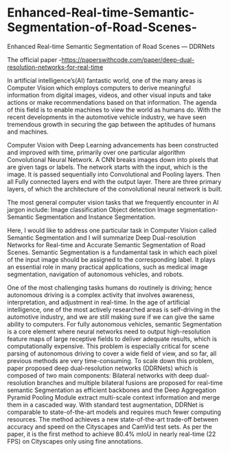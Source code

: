 # Enhanced-Real-time-Semantic-Segmentation-of-Road-Scenes-
Enhanced Real-time Semantic Segmentation of Road Scenes — DDRNets

The official paper -https://paperswithcode.com/paper/deep-dual-resolution-networks-for-real-time


In artificial intelligence’s(AI) fantastic world, one of the many areas is Computer Vision which employs computers to derive meaningful information from digital images, videos, and other visual inputs and take actions or make recommendations based on that information. The agenda of this field is to enable machines to view the world as humans do. With the recent developments in the automotive vehicle industry, we have seen tremendous growth in securing the gap between the aptitudes of humans and machines. 

Computer Vision with Deep Learning advancements has been constructed and improved with time, primarily over one particular algorithm Convolutional Neural Network. A CNN breaks images down into pixels that are given tags or labels. The network starts with the input, which is the image. It is passed sequentially into Convolutional and Pooling layers. Then all Fully connected layers end with the output layer. There are three primary layers, of which the architecture of the convolutional neural network is built. 

The most general computer vision tasks that we frequently encounter in AI jargon include:
Image classification 
Object detection
Image segmentation- Semantic Segmentation and Instance Segmentation.

Here, I would like to address one particular task in Computer Vision called Semantic Segmentation and I will summarize Deep Dual-resolution Networks for Real-time and Accurate Semantic Segmentation of Road Scenes. 
Semantic Segmentation is a fundamental task in which each pixel of the input image should be assigned to the corresponding label. It plays an essential role in many practical applications, such as medical image segmentation, navigation of autonomous vehicles, and robots. 

One of the most challenging tasks humans do routinely is driving; hence autonomous driving is a complex activity that involves awareness, interpretation, and adjustment in real-time. In the age of artificial intelligence, one of the most actively researched areas is self-driving in the automotive industry, and we are still making sure if we can give the same ability to computers.
For fully autonomous vehicles, semantic Segmentation is a core element where neural networks need to output high-resolution feature maps of large receptive fields to deliver adequate results, which is computationally expensive. This problem is especially critical for scene parsing of autonomous driving to cover a wide field of view, and so far, all previous methods are very time-consuming.
To scale down this problem, paper proposed deep dual-resolution networks (DDRNets) which is composed of two main components: Bilateral networks with deep dual-resolution branches and multiple bilateral fusions are proposed for real-time semantic Segmentation as efficient backbones and the Deep Aggregation Pyramid Pooling Module extract multi-scale context information and merge them in a cascaded way. 
With standard test augmentation, DDRNet is comparable to state-of-the-art models and requires much fewer computing resources. The method achieves a new state-of-the-art trade-off between accuracy and speed on the Cityscapes and CamVid test sets. As per the paper, it is the first method to achieve 80.4% mIoU in nearly real-time (22 FPS) on Cityscapes only using fine annotations.
